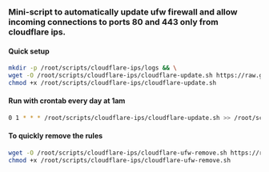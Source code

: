 ### Mini-script to automatically update ufw firewall and allow incoming connections to ports 80 and 443 only from cloudflare ips.

#### Quick setup
```bash
mkdir -p /root/scripts/cloudflare-ips/logs && \
wget -O /root/scripts/cloudflare-ips/cloudflare-update.sh https://raw.githubusercontent.com/maxysoft/ufw-cloudflare-ips-autoupdate/refs/heads/master/cloudflare-update.sh && \
chmod +x /root/scripts/cloudflare-ips/cloudflare-update.sh
```

#### Run with crontab every day at 1am
```bash
0 1 * * * /root/scripts/cloudflare-ips/cloudflare-update.sh >> /root/scripts/cloudflare-ips/logs/cloudflare-updates.log 2>&1
```

#### To quickly remove the rules
```bash
wget -O /root/scripts/cloudflare-ips/cloudflare-ufw-remove.sh https://raw.githubusercontent.com/maxysoft/ufw-cloudflare-ips-autoupdate/refs/heads/master/cloudflare-ufw-remove.sh && \
chmod +x /root/scripts/cloudflare-ips/cloudflare-ufw-remove.sh
```
